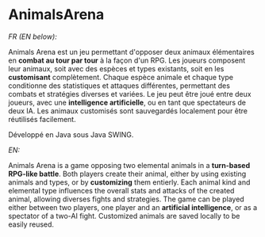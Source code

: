 # AnimalsArena

*FR (EN below):*

Animals Arena est un jeu permettant d'opposer deux animaux élémentaires en **combat au tour par tour** à la façon d'un RPG. 
Les joueurs composent leur animaux, soit avec des espèces et types existants, soit en les **customisant** complètement.
Chaque espèce animale et chaque type conditionne des statistiques et attaques différentes, permettant des combats et stratégies diverses et variées.
Le jeu peut être joué entre deux joueurs, avec une **intelligence artificielle**, ou en tant que spectateurs de deux IA.
Les animaux customisés sont sauvegardés localement pour être réutilisés facilement.

Développé en Java sous Java SWING.


*EN:*

Animals Arena is a game opposing two elemental animals in a **turn-based RPG-like battle**.
Both players create their animal, either by using existing animals and types, or by **customizing** them entierly.
Each animal kind and elemental type influences the overall stats and attacks of the created animal, allowing diverses fights and strategies.
The game can be played either between two players, one player and an **artificial intelligence**, or as a spectator of a two-AI fight.
Customized animals are saved locally to be easily reused.
